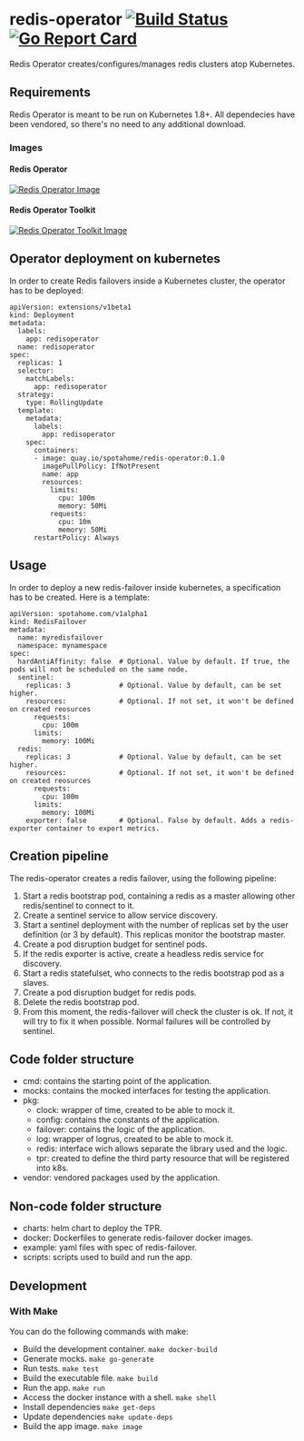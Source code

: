 # redis-operator [![Build Status](https://travis-ci.org/spotahome/redis-operator.png)](https://travis-ci.org/spotahome/redis-operator) [![Go Report Card](http://goreportcard.com/badge/spotahome/redis-operator)](http://goreportcard.com/report/spotahome/redis-operator)
Redis Operator creates/configures/manages redis clusters atop Kubernetes.

## Requirements
Redis Operator is meant to be run on Kubernetes 1.8+.
All dependecies have been vendored, so there's no need to any additional download.

### Images
#### Redis Operator
[![Redis Operator Image](https://quay.io/repository/spotahome/redis-operator/status "Redis Operator Image")](https://quay.io/repository/spotahome/redis-operator)

#### Redis Operator Toolkit
[![Redis Operator Toolkit Image](https://quay.io/repository/spotahome/redis-operator-toolkit/status "Redis Operator Toolkit Image")](https://quay.io/repository/spotahome/redis-operator-toolkit)

## Operator deployment on kubernetes
In order to create Redis failovers inside a Kubernetes cluster, the operator has to be deployed:
~~~~
apiVersion: extensions/v1beta1
kind: Deployment
metadata:
  labels:
    app: redisoperator
  name: redisoperator
spec:
  replicas: 1
  selector:
    matchLabels:
      app: redisoperator
  strategy:
    type: RollingUpdate
  template:
    metadata:
      labels:
        app: redisoperator
    spec:
      containers:
      - image: quay.io/spotahome/redis-operator:0.1.0
        imagePullPolicy: IfNotPresent
        name: app
        resources:
          limits:
            cpu: 100m
            memory: 50Mi
          requests:
            cpu: 10m
            memory: 50Mi
      restartPolicy: Always
~~~~

## Usage
In order to deploy a new redis-failover inside kubernetes, a specification has to be created. Here is a template:
~~~~
apiVersion: spotahome.com/v1alpha1
kind: RedisFailover
metadata:
  name: myredisfailover
  namespace: mynamespace
spec:
  hardAntiAffinity: false  # Optional. Value by default. If true, the pods will not be scheduled on the same node.
  sentinel:
    replicas: 3            # Optional. Value by default, can be set higher.
    resources:             # Optional. If not set, it won't be defined on created reosurces
      requests:
        cpu: 100m
      limits:
        memory: 100Mi
  redis:
    replicas: 3            # Optional. Value by default, can be set higher.
    resources:             # Optional. If not set, it won't be defined on created reosurces
      requests:
        cpu: 100m
      limits:
        memory: 100Mi
    exporter: false        # Optional. False by default. Adds a redis-exporter container to export metrics.
~~~~

## Creation pipeline
The redis-operator creates a redis failover, using the following pipeline:

1. Start a redis bootstrap pod, containing a redis as a master allowing other redis/sentinel to connect to it.
2. Create a sentinel service to allow service discovery.
3. Start a sentinel deployment with the number of replicas set by the user definition (or 3 by default). This replicas monitor the bootstrap master.
4. Create a pod disruption budget for sentinel pods.
5. If the redis exporter is active, create a headless redis service for discovery.
6. Start a redis statefulset, who connects to the redis bootstrap pod as a slaves.
7. Create a pod disruption budget for redis pods.
8. Delete the redis bootstrap pod.
9. From this moment, the redis-failover will check the cluster is ok. If not, it will try to fix it when possible. Normal failures will be controlled by sentinel.

## Code folder structure
* cmd: contains the starting point of the application.
* mocks: contains the mocked interfaces for testing the application.
* pkg:
  * clock: wrapper of time, created to be able to mock it.
  * config: contains the constants of the application.
  * failover: contains the logic of the application.
  * log: wrapper of logrus, created to be able to mock it.
  * redis: interface wich allows separate the library used and the logic.
  * tpr: created to define the third party resource that will be registered into k8s.
* vendor: vendored packages used by the application.

## Non-code folder structure
* charts: helm chart to deploy the TPR.
* docker: Dockerfiles to generate redis-failover docker images.
* example: yaml files with spec of redis-failover.
* scripts: scripts used to build and run the app.

## Development
### With Make
You can do the following commands with make:
* Build the development container.
`make docker-build`
* Generate mocks.
`make go-generate`
* Run tests.
`make test`
* Build the executable file.
`make build`
* Run the app.
`make run`
* Access the docker instance with a shell.
`make shell`
* Install dependencies
`make get-deps`
* Update dependencies
`make update-deps`
* Build the app image.
`make image`
